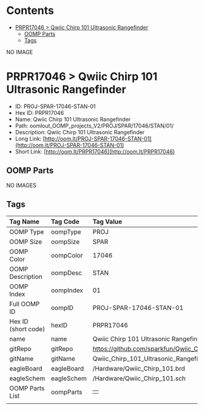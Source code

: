 



Contents
========

* [PRPR17046 > Qwiic Chirp 101 Ultrasonic Rangefinder](#prpr17046--qwiic-chirp-101-ultrasonic-rangefinder)
	* [OOMP Parts](#oomp-parts)
	* [Tags](#tags)
  
NO IMAGE  
# PRPR17046 > Qwiic Chirp 101 Ultrasonic Rangefinder

- ID: PROJ-SPAR-17046-STAN-01
- Hex ID: PRPR17046
- Name: Qwiic Chirp 101 Ultrasonic Rangefinder
- Path: oomlout_OOMP_projects_V2/PROJ/SPAR/17046/STAN/01/
- Description: Qwiic Chirp 101 Ultrasonic Rangefinder
- Long Link: [http://oom.lt/PROJ-SPAR-17046-STAN-01](http://oom.lt/PROJ-SPAR-17046-STAN-01)
- Short Link: [http://oom.lt/PRPR17046](http://oom.lt/PRPR17046)

## OOMP Parts
  
NO IMAGES  
## Tags
  

|Tag Name|Tag Code|Tag Value|
| :--- | :--- | :--- |
|OOMP Type|oompType|PROJ|
|OOMP Size|oompSize|SPAR|
|OOMP Color|oompColor|17046|
|OOMP Description|oompDesc|STAN|
|OOMP Index|oompIndex|01|
|Full OOMP ID|oompID|PROJ-SPAR-17046-STAN-01|
|Hex ID (short code)|hexID|PRPR17046|
|name|name|Qwiic Chirp 101 Ultrasonic Rangefinder|
|gitRepo|gitRepo|https://github.com/sparkfun/Qwiic_Chirp_101_Ultrasonic_Rangefinder|
|gitName|gitName|Qwiic_Chirp_101_Ultrasonic_Rangefinder|
|eagleBoard|eagleBoard|/Hardware/Qwiic_Chirp_101.brd|
|eagleSchem|eagleSchem|/Hardware/Qwiic_Chirp_101.sch|
|OOMP Parts List|oompParts|<table><tr><td></td></tr></table>|
||||
